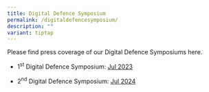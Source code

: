 ```yaml
---
title: Digital Defence Symposium
permalink: /digitaldefencesymposium/
description: ""
variant: tiptap
---
```

<p>Please find press coverage of our Digital Defence Symposiums here.</p>
<ul data-tight="true" class="tight">
<li>
<p>1<sup>st</sup> Digital Defence Symposium: <a href="/1stsymposium/" rel="noopener noreferrer nofollow" target="_blank">Jul 2023</a>
</p>
</li>
<li>
<p>2<sup>nd</sup> Digital Defence Symposium: <a href="https://www.acice-asean.org/2nd-digital-defence-symposium/" rel="noopener nofollow" target="_blank">Jul 2024</a>
</p>
</li>
</ul>
<p></p>